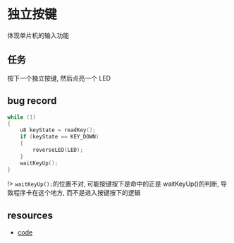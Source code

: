 # 独立按键

体现单片机的输入功能

## 任务

按下一个独立按键, 然后点亮一个 LED

## bug record

```c
while (1)
{
    u8 keyState = readKey();
    if (keyState == KEY_DOWN)
    {
        reverseLED(LED);
    }
    waitKeyUp();
}
```

!> `waitKeyUp();`的位置不对, 可能按键按下是命中的正是 waitKeyUp()的判断, 导致程序卡在这个地方, 而不是进入按键按下的逻辑

## resources

- [code](https://github.com/dzylikecode/MCU-8051/blob/master/experiment/05-key/main.c)
